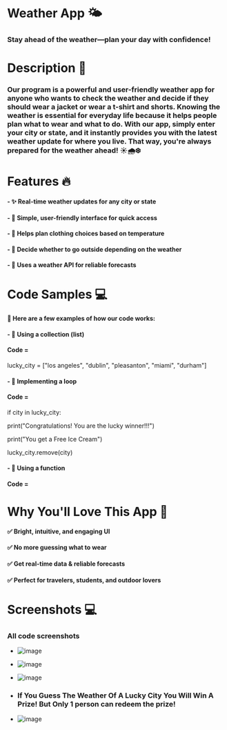 # Weather App 🌤
###  **Stay ahead of the weather—plan your day with confidence!**

# Description 📌
### Our program is a **powerful and user-friendly weather app** for anyone who wants to check the weather and decide if they should wear a **jacket** or wear a **t-shirt and shorts**. Knowing the weather is **essential for everyday life** because it helps people plan **what to wear** and **what to do**. With our app, simply **enter your city or state**, and it instantly provides you with the **latest weather update** for where you live. That way, you're **always prepared** for the weather ahead! ☀️🌧❄️

# Features 🔥
#### - ✨ **Real-time weather updates** for any city or state 

#### - 🎯 **Simple, user-friendly interface** for quick access 

#### - 👕 **Helps plan clothing** choices based on temperature 

#### - 🚶 **Decide whether to go outside** depending on the weather 

#### - 📡 **Uses a weather API** for reliable forecasts

# Code Samples 💻
#### 🔹 Here are a few examples of how our code works:

#### - 🔸 **Using a collection (list)**
#### Code =
lucky_city = ["los angeles", "dublin", "pleasanton", "miami", "durham"]
#### - 🔹 **Implementing a loop**
#### Code =
if city in lucky_city:

  print("Congratulations! You are the lucky winner!!!")
  
  print("You get a Free Ice Cream")
  
  lucky_city.remove(city)
  
#### - 🔸 **Using a function**
#### Code =

# Why You'll Love This App 🎨
#### ✅ **Bright, intuitive, and engaging UI**

#### ✅ **No more guessing what to wear**

#### ✅ **Get real-time data & reliable forecasts**

#### ✅ **Perfect for travelers, students, and outdoor lovers**

# Screenshots 💻
### All code screenshots
- ![image](https://github.com/user-attachments/assets/1b2be7f4-630e-4cd5-b5d2-b08d6321a508)
- ![image](https://github.com/user-attachments/assets/7e383671-2836-49eb-8727-fe310624b25b)
- ![image](https://github.com/user-attachments/assets/90b35283-6cee-4806-b81a-63116248dc1e)

- ### If You Guess The Weather Of A Lucky City You Will Win A Prize! But Only 1 person can redeem the prize!
- ![image](https://github.com/user-attachments/assets/add1a8d9-cd59-4aa2-b9cc-8e9a9a9a0e0d)




